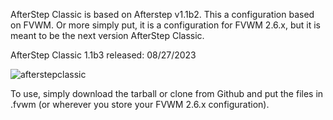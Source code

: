 AfterStep Classic is based on Afterstep v1.1b2. This a configuration based on FVWM. Or more simply put, it is a configuration for FVWM 2.6.x, but it is meant to be the next version AfterStep Classic.

AfterStep Classic 1.1b3  released: 08/27/2023

![afterstepclassic](https://github.com/woomia/fvwmstep/assets/1365979/7c6f23bf-5692-4efb-99ba-fc253efcc6c0)



To use, simply download the tarball or clone from Github and put the files in .fvwm (or wherever you store your FVWM 2.6.x configuration).

